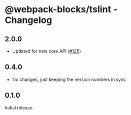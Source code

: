 # @webpack-blocks/tslint - Changelog

## 2.0.0

- Updated for new core API ([#125](https://github.com/andywer/webpack-blocks/issues/125))

## 0.4.0

- No changes, just keeping the version numbers in sync

## 0.1.0

Initial release.

